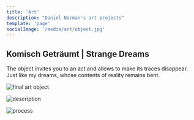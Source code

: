 ```yaml
---
title: 'Art'
description: "Daniel Norman's art projects"
template: 'page'
socialImage: '/media/art/object.jpg'
---
```


## Komisch Geträumt | Strange Dreams

The object invites you to an act and allows to make its traces disappear.
Just like my dreams, whose contents of reality remains bent.

![final art object](/media/art/object.jpg)

![description](/media/art/description.png)

![process](/media/art/process.png)
